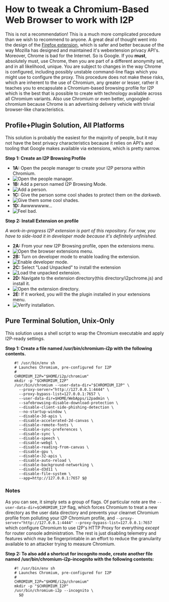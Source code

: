How to tweak a Chromium-Based Web Browser to work with I2P
==========================================================

This is not a recommendation! This is a much more complicated procedure than
we wish to recommend to anyone. A great deal of thought went into the design of
the [Firefox extension](https://github.com/eyedeekay/I2P-in-Private-Browsing-Mode-Firefox),
which is safer and better because of the way Mozilla has designed and maintained
it's webextension privacy API's. Moreover, Chrome is bad for the Internet. So is
Google. If you **must**, absolutely must, use Chrome, then you are part of a
different anonymity set, and in all likelihood, unique. You are subject to
changes in the way Chrome is configured, including possibly unstable
command-line flags which you might use to configure the proxy. This procedure
does not make these risks, which are inherent to the use of Chromium, any
greater or lesser, rather it teaches you to encapsulate a Chromium-based
browsing profile for I2P which is the best that is possible to create with
technology available across all Chromium variants. Also use Chromium or even
better, ungoogled-chromium because Chrome is an advertising delivery vehicle
with trivial browser-like characteristics.

Profile+Plugin Solution, All Platforms
--------------------------------------

This solution is probably the easiest for the majority of people, but it may not
have the best privacy characteristics because it relies on API's and tooling
that Google makes available via extensions, which is pretty narrow.

**Step 1: Create an I2P Browsing Profile**

 * **1A:** Open the people manager to create your I2P persona within Chromium.
 * ![Open the people manager.](people.png)
 * **1B:** Add a person named I2P Browsing Mode.
 * ![Add a person.](manager.png)
 * **1C:** Give the person some cool shades to protect them on the *darkweb*.
 * ![Give them some cool shades.](shades.png)
 * **1D:** Awwwwwww...
 * ![Feel bad.](done.png)

**Step 2: Install Extension on profile**

*A work-in-progress I2P extension is part of this repository. For now, you*
*have to side-load it in developer mode because it's definitely unfinished.*

 * **2A:** From your new I2P Browsing profile, open the extensions menu.
 * ![Open the browser extensions menu.](extensions.png)
 * **2B:** Turn on developer mode to enable loading the extension.
 * ![Enable developer mode.](developer.png)
 * **2C:** Select "Load Unpacked" to install the extension
 * ![Load the unpacked extension.](unpacked.png)
 * **2D:** Navigate to the extension directory(this directory/i2pchrome.js) and
 install it.
 * ![Open the extension directory.](directory.png)
 * **2E:** If it worked, you will the the plugin installed in your extensions
 menu.
 * ![Verify installation.](finished.png)

Pure Terminal Solution, Unix-Only
---------------------------------

This solution uses a shell script to wrap the Chromium executable and apply
I2P-ready settings.

**Step 1: Create a file named /usr/bin/chromium-i2p with the following**
**contents.**

        #! /usr/bin/env sh
        # Launches Chromium, pre-configured for I2P
        #
        CHROMIUM_I2P="$HOME/i2p/chromium"
        mkdir -p "$CHROMIUM_I2P"
        /usr/bin/chromium --user-data-dir="$CHROMIUM_I2P" \
          --proxy-server="http://127.0.0.1:4444" \
          --proxy-bypass-list=127.0.0.1:7657 \
          --user-data-dir=$HOME/WebApps/i2padmin \
          --safebrowsing-disable-download-protection \
          --disable-client-side-phishing-detection \
          --no-startup-window \
          --disable-3d-apis \
          --disable-accelerated-2d-canvas \
          --disable-remote-fonts \
          --disable-sync-preferences \
          --disable-sync \
          --disable-speech \
          --disable-webgl \
          --disable-reading-from-canvas \
          --disable-gpu \
          --disable-32-apis \
          --disable-auto-reload \
          --disable-background-networking \
          --disable-d3d11 \
          --disable-file-system \
          --app=http://127.0.0.1:7657 $@

### Notes

As you can see, it simply sets a group of flags. Of particular note are
the ```--user-data-dir=$CHROMIUM_I2P``` flag, which forces Chromium to treat
a new directory as the user data directory and prevents your clearnet Chromium
profile from polluting your I2P Chromium profile, and
```--proxy-server="http://127.0.0.1:4444" --proxy-bypass-list=127.0.0.1:7657```
which configure Chromium to use I2P's HTTP Proxy for everything *except* for
router console administration. The rest is just disabling telemetry and features
which may be fingerprintable in an effort to reduce the granularity available to
an attacker trying to measure Chromium.

**Step 2: To also add a shortcut for incognito mode, create another file named**
**/usr/bin/chromium-i2p-incognito with the following contents:**

        #! /usr/bin/env sh
        # Launches Chromium, pre-configured for I2P
        #
        CHROMIUM_I2P="$HOME/i2p/chromium"
        mkdir -p "$CHROMIUM_I2P"
        /usr/bin/chromium-i2p --incognito \
          $@
